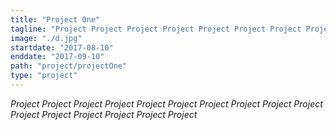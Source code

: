 ```yaml
---
title: "Project One"
tagline: "Project Project Project Project Project Project Project Project Project Project Project Project Project Project Project Project "
image: "./d.jpg"
startdate: "2017-08-10"
enddate: "2017-09-10"
path: "project/projectOne"
type: "project"
---
```


_Project Project Project Project Project Project Project Project Project Project Project Project Project Project Project Project_
